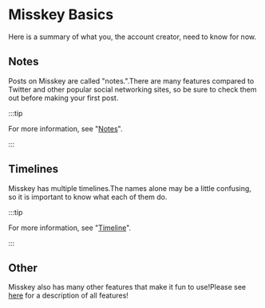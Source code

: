 # Misskey Basics

Here is a summary of what you, the account creator, need to know for now.

## Notes

Posts on Misskey are called "notes.".There are many features compared to Twitter and other popular social networking sites, so be sure to check them out before making your first post.

:::tip

For more information, see "[Notes](/docs/for-users/features/note/)".

:::

## Timelines

Misskey has multiple timelines.The names alone may be a little confusing, so it is important to know what each of them do.

:::tip

For more information, see "[Timeline](/docs/for-users/features/timeline/)".

:::

## Other

Misskey also has many other features that make it fun to use!Please see [here](/docs/for-users/features/) for a description of all features!
